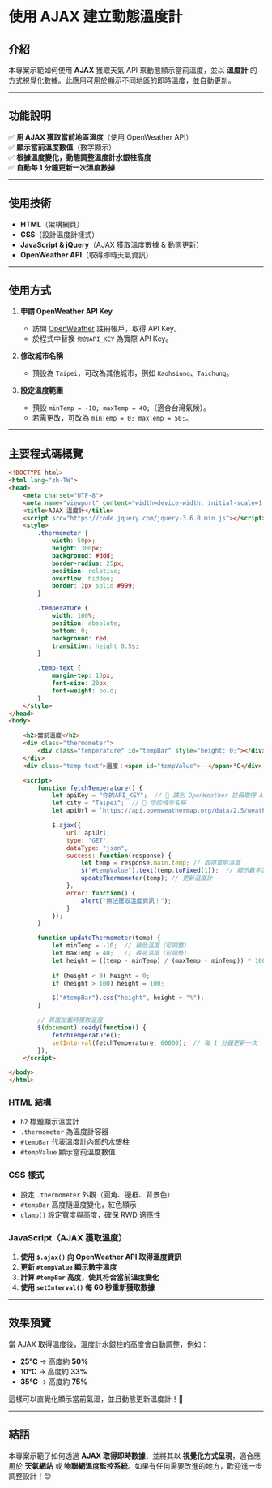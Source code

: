 # 使用 AJAX 建立動態溫度計

## **介紹**
本專案示範如何使用 **AJAX** 獲取天氣 API 來動態顯示當前溫度，並以 **溫度計** 的方式視覺化數據。此應用可用於顯示不同地區的即時溫度，並自動更新。

---

## **功能說明**
✅ **用 AJAX 獲取當前地區溫度**（使用 OpenWeather API）  
✅ **顯示當前溫度數值**（數字顯示）  
✅ **根據溫度變化，動態調整溫度計水銀柱高度**  
✅ **自動每 1 分鐘更新一次溫度數據**

---

## **使用技術**
- **HTML**（架構網頁）
- **CSS**（設計溫度計樣式）
- **JavaScript & jQuery**（AJAX 獲取溫度數據 & 動態更新）
- **OpenWeather API**（取得即時天氣資訊）

---

## **使用方式**
1. **申請 OpenWeather API Key**  
   - 訪問 [OpenWeather](https://openweathermap.org/api) 註冊帳戶，取得 API Key。
   - 於程式中替換 `你的API_KEY` 為實際 API Key。

2. **修改城市名稱**  
   - 預設為 `Taipei`，可改為其他城市，例如 `Kaohsiung`、`Taichung`。

3. **設定溫度範圍**  
   - 預設 `minTemp = -10; maxTemp = 40;`（適合台灣氣候）。
   - 若需更改，可改為 `minTemp = 0; maxTemp = 50;`。

---

## **主要程式碼概覽**
```html
<!DOCTYPE html>
<html lang="zh-TW">
<head>
    <meta charset="UTF-8">
    <meta name="viewport" content="width=device-width, initial-scale=1.0">
    <title>AJAX 溫度計</title>
    <script src="https://code.jquery.com/jquery-3.6.0.min.js"></script>
    <style>
        .thermometer {
            width: 50px;
            height: 300px;
            background: #ddd;
            border-radius: 25px;
            position: relative;
            overflow: hidden;
            border: 2px solid #999;
        }

        .temperature {
            width: 100%;
            position: absolute;
            bottom: 0;
            background: red;
            transition: height 0.5s;
        }

        .temp-text {
            margin-top: 10px;
            font-size: 20px;
            font-weight: bold;
        }
    </style>
</head>
<body>

    <h2>當前溫度</h2>
    <div class="thermometer">
        <div class="temperature" id="tempBar" style="height: 0;"></div>
    </div>
    <div class="temp-text">溫度：<span id="tempValue">--</span>°C</div>

    <script>
        function fetchTemperature() {
            let apiKey = "你的API_KEY";  // 🔹 請到 OpenWeather 註冊取得 API KEY
            let city = "Taipei";  // 🔹 你的城市名稱
            let apiUrl = `https://api.openweathermap.org/data/2.5/weather?q=${city}&units=metric&appid=${apiKey}`;

            $.ajax({
                url: apiUrl,
                type: "GET",
                dataType: "json",
                success: function(response) {
                    let temp = response.main.temp; // 取得當前溫度
                    $("#tempValue").text(temp.toFixed(1));  // 顯示數字溫度
                    updateThermometer(temp); // 更新溫度計
                },
                error: function() {
                    alert("無法獲取溫度資訊！");
                }
            });
        }

        function updateThermometer(temp) {
            let minTemp = -10;  // 最低溫度（可調整）
            let maxTemp = 40;   // 最高溫度（可調整）
            let height = ((temp - minTemp) / (maxTemp - minTemp)) * 100; 
            
            if (height < 0) height = 0;
            if (height > 100) height = 100;

            $("#tempBar").css("height", height + "%");
        }

        // 頁面加載時獲取溫度
        $(document).ready(function() {
            fetchTemperature();
            setInterval(fetchTemperature, 60000);  // 每 1 分鐘更新一次
        });
    </script>

</body>
</html>
```


### **HTML 結構**
- `h2` 標題顯示溫度計
- `.thermometer` 為溫度計容器
- `#tempBar` 代表溫度計內部的水銀柱
- `#tempValue` 顯示當前溫度數值

### **CSS 樣式**
- 設定 `.thermometer` 外觀（圓角、邊框、背景色）
- `#tempBar` 高度隨溫度變化，紅色顯示
- `clamp()` 設定寬度與高度，確保 RWD 適應性

### **JavaScript（AJAX 獲取溫度）**
1. **使用 `$.ajax()` 向 OpenWeather API 取得溫度資訊**
2. **更新 `#tempValue` 顯示數字溫度**
3. **計算 `#tempBar` 高度，使其符合當前溫度變化**
4. **使用 `setInterval()` 每 60 秒重新獲取數據**

---

## **效果預覽**
當 AJAX 取得溫度後，溫度計水銀柱的高度會自動調整，例如：
- **25°C** → 高度約 **50%**
- **10°C** → 高度約 **33%**
- **35°C** → 高度約 **75%**

這樣可以直覺化顯示當前氣溫，並且動態更新溫度計！🎉

---

## **結語**
本專案示範了如何透過 **AJAX 取得即時數據**，並將其以 **視覺化方式呈現**，適合應用於 **天氣網站** 或 **物聯網溫度監控系統**。如果有任何需要改進的地方，歡迎進一步調整設計！😊

